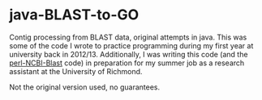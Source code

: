 # java-BLAST-to-GO

Contig processing from BLAST data, original attempts in java. This was some of the code I wrote to practice programming during my first year at university back in 2012/13. Additionally, I was writing this code (and the [perl-NCBI-Blast](https://github.com/SamuelHill/perl-NCBI-Blast) code) in preparation for my summer job as a research assistant at the University of Richmond.

Not the original version used, no guarantees.
